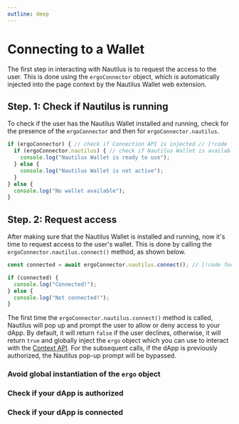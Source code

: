 ```yaml
---
outline: deep
---
```


# Connecting to a Wallet

The first step in interacting with Nautilus is to request the access to the user. This is done using the `ergoConnector` object, which is automatically injected into the page context by the Nautilus Wallet web extension.

## Step. 1: Check if Nautilus is running

To check if the user has the Nautilus Wallet installed and running, check for the presence of the `ergoConnector` and then for `ergoConnector.nautilus`.

<!-- prettier-ignore-start -->
```ts
if (ergoConnector) { // check if Connection API is injected // [!code focus]
  if (ergoConnector.nautilus) { // check if Nautilus Wallet is available // [!code focus]
    console.log("Nautilus Wallet is ready to use");
  } else {
    console.log("Nautilus Wallet is not active");
  }
} else {
  console.log("No wallet available");
}
```
<!-- prettier-ignore-end -->

## Step. 2: Request access

After making sure that the Nautilus Wallet is installed and running, now it's time to request access to the user's wallet. This is done by calling the `ergoConnector.nautilus.connect()` method, as shown below.

```ts
const connected = await ergoConnector.nautilus.connect(); // [!code focus]

if (connected) {
  console.log("Connected!");
} else {
  console.log("Not connected!");
}
```

The first time the `ergoConnector.nautilus.connect()` method is called, Nautilus will pop up and prompt the user to allow or deny access to your dApp. By default, it will return `false` if the user declines, otherwise, it will return `true` and globally inject the `ergo` object which you can use to interact with the [Context API](/dapp-connector/api-overview#context-api). For the subsequent calls, if the dApp is previously authorized, the Nautilus pop-up prompt will be bypassed.

### Avoid global instantiation of the `ergo` object

### Check if your dApp is authorized

### Check if your dApp is connected
